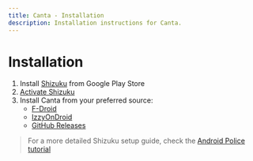 ```yaml
---
title: Canta - Installation
description: Installation instructions for Canta.
---
```

# Installation

1. Install [Shizuku](https://play.google.com/store/apps/details?id=moe.shizuku.privileged.api) from Google Play Store
2. [Activate Shizuku](https://shizuku.rikka.app/guide/setup/)
3. Install Canta from your preferred source:
   - [F-Droid](https://f-droid.org/en/packages/org.samo_lego.canta/)
   - [IzzyOnDroid](https://apt.izzysoft.de/fdroid/index/apk/org.samo_lego.canta)
   - [GitHub Releases](https://github.com/samolego/Canta/releases/latest/)

> For a more detailed Shizuku setup guide, check the [Android Police tutorial](https://www.androidpolice.com/how-to-use-shizuku-for-adb-rootless-mods-on-any-android-device/)
